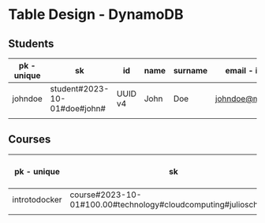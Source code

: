 # Table Design - DynamoDB

## Students

| pk - unique | sk | id | name | surname | email - index | creationDate |
|-------|-------|-------|-------|-------|-------|-------|
| johndoe | student#2023-10-01#doe#john# | UUID v4 | John | Doe | johndoe@mail.com | 2023-10-01 |
| | | | | | | | |

## Courses

| pk - unique            | sk                                                               | id      | name            | price  | area - index | subArea - index | author - index | quantityClasses | students    | creationDate |
|-------|-------|-------|-------|-------|-------|-------|-------|-------|-------|-------|
| introtodocker | course#2023-10-01#100.00#technology#cloudcomputing#julioscheidt# | UUID v4 | Intro to Docker | 100.00 | Technology | Cloud Computing | Julio Scheidt | 10 | {"johndoe"} | 2023-10-01 |
| | | | | | | | | | | |
